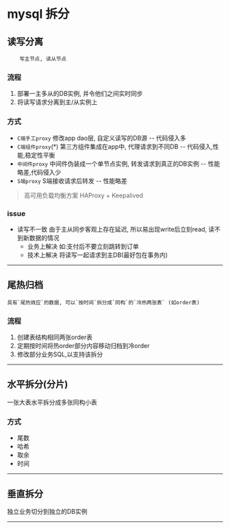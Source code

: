 # mysql 拆分

## 读写分离

        写主节点, 读从节点

### 流程

1. 部署一主多从的DB实例, 并令他们之间实时同步
2. 将读写请求分离到主/从实例上

### 方式

- `C端手工proxy` 修改app dao层, 自定义读写的DB源 -- 代码侵入多
- `C端组件proxy`(*) 第三方组件集成在app中, 代理请求到不同DB -- 代码侵入,性能,稳定性平衡
- `中间件proxy` 中间件伪装成一个单节点实例, 转发请求到真正的DB实例 -- 性能略差,代码侵入少
- `S端proxy` S端接收请求后转发 -- 性能略差

> 高可用负载均衡方案 HAProxy + Keepalived

### issue

- 读写不一致 由于主从同步客观上存在延迟, 所以易出现write后立刻read, 读不到新数据的情况
  - 业务上解决 如:支付后不要立刻跳转到订单
  - 技术上解决 将读写一起请求到主DB(最好包在事务内)

---

## 尾热归档

    具有`尾热效应`的数据, 可以`按时间`拆分成`同构`的`冷热两张表` (如order表)

### 流程

1. 创建表结构相同两张order表
2. 定期按时间将热order部分内容移动归档到冷order
3. 修改部分业务SQL,以支持该拆分

---

## 水平拆分(分片)

一张大表水平拆分成多张同构小表

### 方式

- 尾数
- 哈希
- 取余
- 时间

---

## 垂直拆分

独立业务切分到独立的DB实例

---
